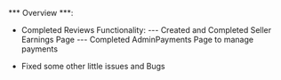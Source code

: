 *** Overview ***: 

- Completed Reviews Functionality:
--- Created and Completed Seller Earnings Page
--- Completed AdminPayments Page to manage payments

- Fixed some other little issues and Bugs 